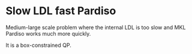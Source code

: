 # Slow LDL fast Pardiso
Medium-large scale problem where the internal LDL is too slow
and MKL Pardiso works much more quickly.

It is a box-constrained QP.
